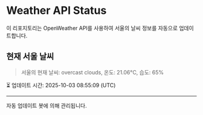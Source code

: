 
# Weather API Status

이 리포지토리는 OpenWeather API를 사용하여 서울의 날씨 정보를 자동으로 업데이트합니다.

## 현재 서울 날씨
> 서울의 현재 날씨: overcast clouds, 온도: 21.06°C, 습도: 65%

⏳ 업데이트 시간: 2025-10-03 08:55:09 (UTC)

---
자동 업데이트 봇에 의해 관리됩니다.
